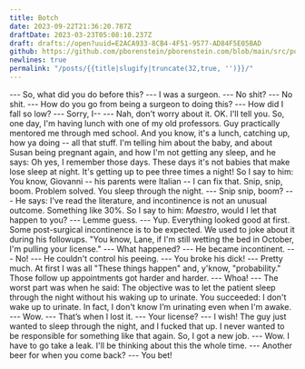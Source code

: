 ```yaml
---
title: Botch
date: 2023-09-22T21:36:20.787Z
draftDate: 2023-03-23T05:08:10.237Z
draft: drafts://open?uuid=E2ACA933-8CB4-4F51-9577-AD84F5E05BAD
github: https://github.com/pborenstein/pborenstein.com/blob/main/src/posts/e2aca933-8cb4-4f51-9577-ad84f5e05bad.md
newlines: true
permalink: "/posts/{{title|slugify|truncate(32,true, '')}}/"
---
```

--- So, what did you do before this?
--- I was a surgeon. 
--- No shit?
--- No shit.
--- How do you go from being a surgeon to doing this?
--- How did I fall so low?
--- Sorry, I--
--- Nah, don't worry about it. OK. I'll tell you. So, one day, I'm having lunch with one of my old professors. Guy practically mentored me through med school. And you know, it's a lunch, catching up, how ya doing -- all that stuff. I'm telling him about the baby, and about Susan being pregnant again, and how I'm not getting any sleep, and he says: Oh yes, I remember those days. These days it's not babies that make lose sleep at night. It's getting up to pee three times a night! So I say to him: You know, Giovanni -- his parents were Italian -- I can fix that. Snip, snip, boom. Problem solved. You sleep through the night.
--- Snip snip, boom?
--- He says: I've read the literature, and incontinence is not an unusual outcome. Something like 30%. So I say to him: _Maestro_, would I let that happen to you?
--- Lemme guess. 
--- Yup. Everything looked good at first. Some post-surgical incontinence is to be expected. We used to joke about it during his followups. "You know, Lane, if I'm still wetting the bed in October, I'm pulling your license."
--- What happened?
--- He became incontinent.
--- No!
--- He couldn't control his peeing. 
--- You broke his dick!
--- Pretty much. At first I was all "These things happen" and, y'know, "probability." Those follow up appointments got harder and harder.
--- Whoa!
--- The worst part was when he said: The objective was to let the patient sleep through the night without his waking up to urinate. You succeeded: I don't wake up to urinate. In fact, I don't know I’m urinating even when I'm awake.
--- Wow.
--- That’s when I lost it. 
--- Your license?
--- I wish! The guy just wanted to sleep through the night, and I fucked that up. I never wanted to be responsible for something like that again. So, I got a new job.
--- Wow. I have to go take a leak. I'll be thinking about this the whole time.
--- Another beer for when you come back?
--- You bet!
